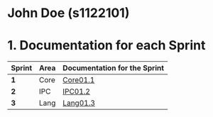 **John Doe** (s1122101)
===============================

# 1. Documentation for each Sprint


|Sprint  | Area | Documentation for the Sprint |
|--------|------|------------------------------|
| **1**  | Core | [Core01.1](sp1)         |
| **2**  | IPC  | [IPC01.2](sp2)         |																				
| **3**  | Lang | [Lang01.3](sp3)         |																			
